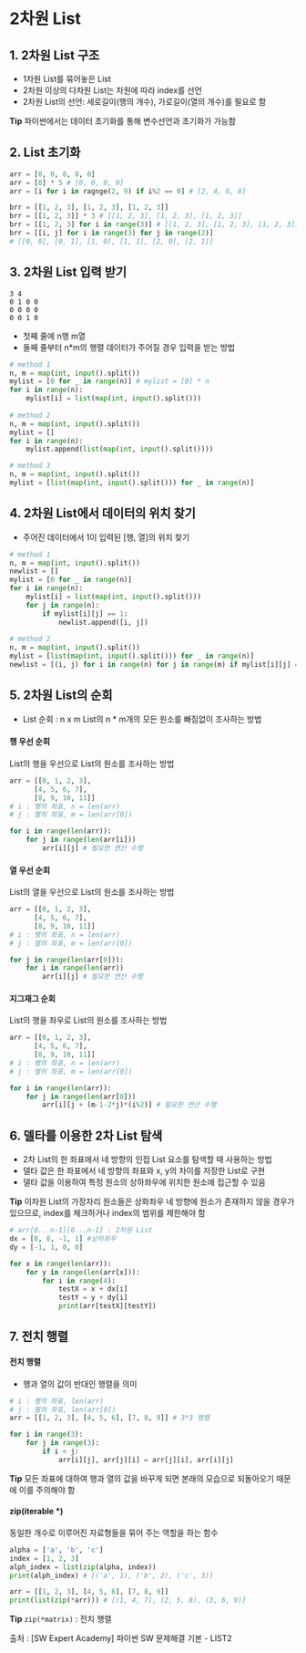 # 2차원 List

## 1. 2차원 List 구조

* 1차원 List를 묶어놓은 List
* 2차원 이상의 다차원 List는 차원에 따라 index를 선언
* 2차원 List의 선언: 세로길이(행의 개수), 가로길이(열의 개수)를 필요로 함

__Tip__ 파이썬에서는 데이터 초기화를 통해 변수선언과 초기화가 가능함



## 2. List 초기화

```python
arr = [0, 0, 0, 0, 0]
arr = [0] * 5 # [0, 0, 0, 0]
arr = [i for i in ragnge(2, 9) if i%2 == 0] # [2, 4, 6, 8]

brr = [[1, 2, 3], [1, 2, 3], [1, 2, 3]]
brr = [[1, 2, 3]] * 3 # [[1, 2, 3], [1, 2, 3], [1, 2, 3]]
brr = [[1, 2, 3] for i in range(3)] # [[1, 2, 3], [1, 2, 3], [1, 2, 3]]
brr = [[i, j] for i in range(3) for j in range(2)]
# [[0, 0], [0, 1], [1, 0], [1, 1], [2, 0], [2, 1]]
```



## 3. 2차원 List 입력 받기

```
3 4	
0 1 0 0
0 0 0 0
0 0 1 0
```

* 첫째 줄에 n행 m열
* 둘째 줄부터 n*m의 행렬 데이터가 주어질 경우 입력을 받는 방법

```python
# method 1
n, m = map(int, input().split())
mylist = [0 for _ in range(n)] # mylist = [0] * n
for i in range(n):
    mylist[i] = list(map(int, input().split()))
    
# method 2
n, m = map(int, input().split())
mylist = []
for i in range(n):
    mylist.append(list(map(int, input().split())))

# method 3
n, m = map(int, input().split())
mylist = [list(map(int, input().split())) for _ in range(n)]
```



## 4. 2차원 List에서 데이터의 위치 찾기

* 주어진 데이터에서 1이 입력된 [행, 열]의 위치 찾기

```python
# method 1
n, m = map(int, input().split())
newlist = []
mylist = [0 for _ in range(n)]
for i in range(n):
    mylist[i] = list(map(int, input().split()))
    for j in range(n):
        if mylist[i][j] == 1:
            newlist.append([i, j])
            
# method 2
n, m = map(int, input().split())
mylist = [list(map(int, input().split())) for _ in range(n)]
newlist = [(i, j) for i in range(n) for j in range(m) if mylist[i][j] == 1]
```



## 5. 2차원 List의 순회

* List 순회 : n x m List의 n * m개의 모든 원소를 빠짐없이 조사하는 방법

#### 행 우선 순회

List의 행을 우선으로 List의 원소를 조사하는 방법

```python
arr = [[0, 1, 2, 3],
      [4, 5, 6, 7],
      [8, 9, 10, 11]]
# i : 행의 좌표, n = len(arr)
# j : 열의 좌표, m = len(arr[0])

for i in range(len(arr)):
    for j in range(len(arr[i]))
    	arr[i][j] # 필요한 연산 수행
```



#### 열 우선 순회

List의 열을 우선으로 List의 원소를 조사하는 방법

```python
arr = [[0, 1, 2, 3],
      [4, 5, 6, 7],
      [8, 9, 10, 11]]
# i : 행의 좌표, n = len(arr)
# j : 열의 좌표, m = len(arr[0])

for j in range(len(arr[0])):
    for i in range(len(arr))
    	arr[i][j] # 필요한 연산 수행
```



#### 지그재그 순회

List의 행을 좌우로 List의 원소를 조사하는 방법

```python
arr = [[0, 1, 2, 3],
      [4, 5, 6, 7],
      [8, 9, 10, 11]]
# i : 행의 좌표, n = len(arr)
# j : 열의 좌표, m = len(arr[0])

for i in range(len(arr)):
    for j in range(len(arr[0]))
    	arr[i][j + (m-1-2*j)*(i%2)] # 필요한 연산 수행
```



## 6. 델타를 이용한 2차 List 탐색

* 2차 List의 한 좌표에서 네 방향의 인접 List 요소를 탐색할 때 사용하는 방법
* 델타 값은 한 좌표에서 네 방향의 좌표와 x, y의 차이를 저장한 List로 구현
* 델타 값을 이용하여 특정 원소의 상하좌우에 위치한 원소에 접근할 수 있음

__Tip__ 이차원 List의 가장자리 원소들은 상화좌우 네 방향에 원소가 존재하지 않을 경우가 있으므로, index를 체크하거나 index의 범위를 제한해야 함

```python
# arr[0...n-1][0...n-1] : 2차원 List
dx = [0, 0, -1, 1] #상하좌우
dy = [-1, 1, 0, 0]

for x in range(len(arr)):
    for y in range(len(arr[x])):
        for i in range(4):
            testX = x + dx[i]
            testY = y + dy[i]
            print(arr[testX][testY])
```



## 7. 전치 행렬

#### 전치 행렬

* 행과 열의 값이 반대인 행렬을 의미

```python
# i : 행의 좌표, len(arr)
# j : 열의 좌표, len(arr[0])
arr = [[1, 2, 3], [4, 5, 6], [7, 8, 9]] # 3*3 행렬

for i in range(3):
    for j in range(3):
        if i < j:
            arr[i][j], arr[j][i] = arr[j][i], arr[i][j]
```

__Tip__ 모든 좌표에 대하여 행과 열의 값을 바꾸게 되면 본래의 모습으로 되돌아오기 때문에 이를 주의해야 함



#### zip(iterable *)

동일한 개수로 이루어진 자료형들을 묶어 주는 역할을 하는 함수

```python
alpha = ['a', 'b', 'c']
index = [1, 2, 3]
alph_index = list(zip(alpha, index))
print(alph_index) # [('a', 1), ('b', 2), ('c', 3)]

arr = [[1, 2, 3], [4, 5, 6], [7, 8, 9]]
print(list(zip(*arr))) # [(1, 4, 7), (2, 5, 8), (3, 6, 9)]
```

__Tip__ `zip(*matrix)` : 전치 행렬



출처 : [SW Expert Academy] 파이썬 SW 문제해결 기본 - LIST2